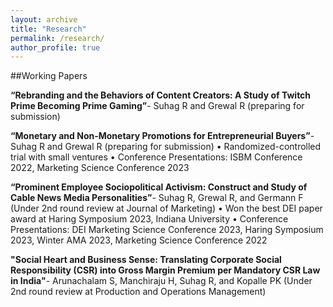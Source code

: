 ```yaml
---
layout: archive
title: "Research" 
permalink: /research/
author_profile: true
---
```

##Working Papers

**“Rebranding and the Behaviors of Content Creators: A Study of Twitch
Prime Becoming Prime Gaming”**- Suhag R and Grewal R (preparing for submission)

**“Monetary and Non-Monetary Promotions for Entrepreneurial Buyers”**- Suhag R and Grewal R
(preparing for submission)
  • Randomized-controlled trial with small ventures
  • Conference Presentations: ISBM Conference 2022, Marketing Science Conference 2023

**“Prominent Employee Sociopolitical Activism: Construct
and Study of Cable News Media Personalities”**- Suhag R, Grewal R, and Germann F (Under 2nd round review at Journal of
Marketing)
  • Won the best DEI paper award at Haring Symposium 2023, Indiana University
  • Conference Presentations: DEI Marketing Science Conference 2023, Haring Symposium
    2023, Winter AMA 2023, Marketing Science Conference 2022

**"Social Heart and Business
Sense: Translating Corporate Social Responsibility (CSR) into Gross Margin Premium per
Mandatory CSR Law in India"**- Arunachalam S, Manchiraju H, Suhag R, and Kopalle PK (Under 2nd round review at Production and Operations
Management)

